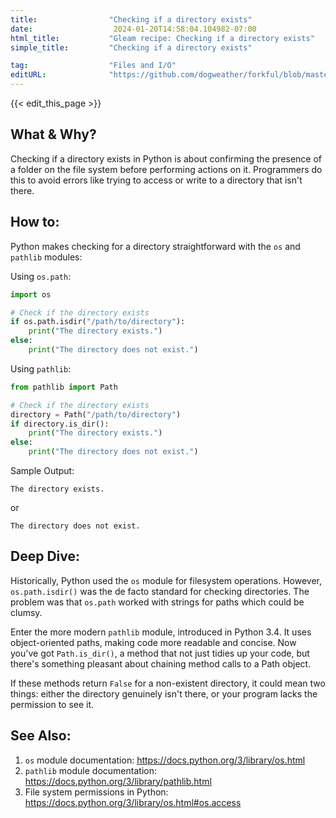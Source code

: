 ```yaml
---
title:                "Checking if a directory exists"
date:                  2024-01-20T14:58:04.104982-07:00
html_title:           "Gleam recipe: Checking if a directory exists"
simple_title:         "Checking if a directory exists"

tag:                  "Files and I/O"
editURL:              "https://github.com/dogweather/forkful/blob/master/content/en/python/checking-if-a-directory-exists.md"
---
```


{{< edit_this_page >}}

## What & Why?

Checking if a directory exists in Python is about confirming the presence of a folder on the file system before performing actions on it. Programmers do this to avoid errors like trying to access or write to a directory that isn't there.

## How to:

Python makes checking for a directory straightforward with the `os` and `pathlib` modules:

Using `os.path`:
```python
import os

# Check if the directory exists
if os.path.isdir("/path/to/directory"):
    print("The directory exists.")
else:
    print("The directory does not exist.")
```

Using `pathlib`:
```python
from pathlib import Path

# Check if the directory exists
directory = Path("/path/to/directory")
if directory.is_dir():
    print("The directory exists.")
else:
    print("The directory does not exist.")
```

Sample Output:
```
The directory exists.
```
or
```
The directory does not exist.
```

## Deep Dive:

Historically, Python used the `os` module for filesystem operations. However, `os.path.isdir()` was the de facto standard for checking directories. The problem was that `os.path` worked with strings for paths which could be clumsy.

Enter the more modern `pathlib` module, introduced in Python 3.4. It uses object-oriented paths, making code more readable and concise. Now you've got `Path.is_dir()`, a method that not just tidies up your code, but there's something pleasant about chaining method calls to a Path object.

If these methods return `False` for a non-existent directory, it could mean two things: either the directory genuinely isn't there, or your program lacks the permission to see it.

## See Also:

1. `os` module documentation: https://docs.python.org/3/library/os.html
2. `pathlib` module documentation: https://docs.python.org/3/library/pathlib.html
3. File system permissions in Python: https://docs.python.org/3/library/os.html#os.access
